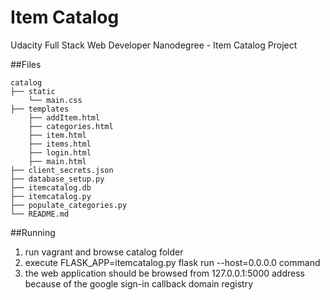 # Item Catalog
Udacity Full Stack Web Developer Nanodegree - Item Catalog Project

##Files
```
catalog
├── static
    └── main.css
├── templates
    ├── addItem.html
    ├── categories.html
    ├── item.html
    ├── items.html
    ├── login.html
    ├── main.html
├── client_secrets.json
├── database_setup.py
├── itemcatalog.db
├── itemcatalog.py
├── populate_categories.py
└── README.md
```

##Running
1. run vagrant and browse catalog folder
2. execute FLASK_APP=itemcatalog.py flask run --host=0.0.0.0 command
3. the web application should be browsed from 127.0.0.1:5000 address
   because of the google sign-in callback domain registry
